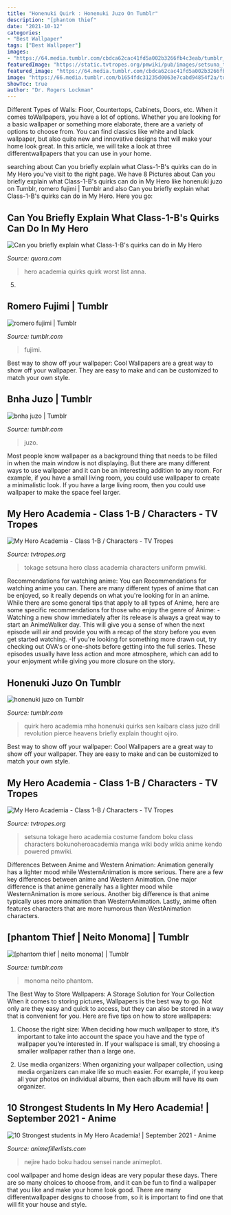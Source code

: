```yaml
---
title: "Honenuki Quirk : Honenuki Juzo On Tumblr"
description: "[phantom thief"
date: "2021-10-12"
categories:
- "Best Wallpaper"
tags: ["Best Wallpaper"]
images:
- "https://64.media.tumblr.com/cbdca62cac41fd5a002b3266fb4c3eab/tumblr_plq9onKKOr1tqr9hb_1280.jpg"
featuredImage: "https://static.tvtropes.org/pmwiki/pub/images/setsuna_tokage_hero_costume_close_up_0.png"
featured_image: "https://64.media.tumblr.com/cbdca62cac41fd5a002b3266fb4c3eab/tumblr_plq9onKKOr1tqr9hb_1280.jpg"
image: "https://66.media.tumblr.com/b1654fdc31235d0063e7cabd94854f2a/tumblr_pxajw0JXiR1x14mhho1_500.png"
ShowToc: true
author: "Dr. Rogers Lockman"
---
```



Different Types of Walls: Floor, Countertops, Cabinets, Doors, etc.
When it comes toWallpapers, you have a lot of options. Whether you are looking for a basic wallpaper or something more elaborate, there are a variety of options to choose from. You can find classics like white and black wallpaper, but also quite new and innovative designs that will make your home look great. In this article, we will take a look at three differentwallpapers that you can use in your home.

	

		
searching about Can you briefly explain what Class-1-B&#039;s quirks can do in My Hero you've visit to the right page. We have 8 Pictures about Can you briefly explain what Class-1-B&#039;s quirks can do in My Hero like honenuki juzo on Tumblr, romero fujimi | Tumblr and also Can you briefly explain what Class-1-B&#039;s quirks can do in My Hero. Here you go:
		
    
## Can You Briefly Explain What Class-1-B&#039;s Quirks Can Do In My Hero

<img loading=lazy src="https://qph.fs.quoracdn.net/main-qimg-d8e6cb4803769689185b057e4f037c0f" onerror="this.onerror=null;this.src='https://tse4.mm.bing.net/th?id=OIP.2ObLSAN2lokYWwV-TwN8DwHaEG&amp;pid=15.1';" alt="Can you briefly explain what Class-1-B&#039;s quirks can do in My Hero">

_Source: quora.com_

>hero academia quirks quirk worst list anna. 

	

5.

    
## Romero Fujimi | Tumblr

<img loading=lazy src="https://66.media.tumblr.com/b1654fdc31235d0063e7cabd94854f2a/tumblr_pxajw0JXiR1x14mhho1_500.png" onerror="this.onerror=null;this.src='https://tse4.mm.bing.net/th?id=OIP.ksIs2Ty5HCD59_L6rd8qhgAAAA&amp;pid=15.1';" alt="romero fujimi | Tumblr">

_Source: tumblr.com_

>fujimi. 

	

Best way to show off your wallpaper:
Cool Wallpapers are a great way to show off your wallpaper. They are easy to make and can be customized to match your own style.

    
## Bnha Juzo | Tumblr

<img loading=lazy src="https://66.media.tumblr.com/9dd3280a78c336ec08b6f7130efffb5d/tumblr_plz11r5AsK1so0lx1o1_500.png" onerror="this.onerror=null;this.src='https://tse3.mm.bing.net/th?id=OIP.-Zgpz3ZEtfhNeHHcm2bcTgHaKi&amp;pid=15.1';" alt="bnha juzo | Tumblr">

_Source: tumblr.com_

>juzo. 

	

Most people know wallpaper as a background thing that needs to be filled in when the main window is not displaying. But there are many different ways to use wallpaper and it can be an interesting addition to any room. For example, if you have a small living room, you could use wallpaper to create a minimalistic look. If you have a large living room, then you could use wallpaper to make the space feel larger.

    
## My Hero Academia - Class 1-B / Characters - TV Tropes

<img loading=lazy src="https://static.tvtropes.org/pmwiki/pub/images/setsuna_tokage_0.png" onerror="this.onerror=null;this.src='https://tse1.mm.bing.net/th?id=OIP.UdbvxtBd7tM6jzaZLaOeLAAAAA&amp;pid=15.1';" alt="My Hero Academia - Class 1-B / Characters - TV Tropes">

_Source: tvtropes.org_

>tokage setsuna hero class academia characters uniform pmwiki. 

	

Recommendations for watching anime: You can
Recommendations for watching anime you can. There are many different types of anime that can be enjoyed, so it really depends on what you're looking for in an anime. While there are some general tips that apply to all types of Anime, here are some specific recommendations for those who enjoy the genre of Anime: 
-Watching a new show immediately after its release is always a great way to start an AnimeWalker day. This will give you a sense of when the next episode will air and provide you with a recap of the story before you even get started watching. 
-If you're looking for something more drawn out, try checking out OVA's or one-shots before getting into the full series. These episodes usually have less action and more atmosphere, which can add to your enjoyment while giving you more closure on the story.

    
## Honenuki Juzo On Tumblr

<img loading=lazy src="https://66.media.tumblr.com/86beba24f884bd6ac5fc662be8e1f485/tumblr_ph7bxzEqFb1tyt78v_1280.jpg" onerror="this.onerror=null;this.src='https://tse1.mm.bing.net/th?id=OIP.IvRhXbo7vFAuj18bD-sRjQHaEc&amp;pid=15.1';" alt="honenuki juzo on Tumblr">

_Source: tumblr.com_

>quirk hero academia mha honenuki quirks sen kaibara class juzo drill revolution pierce heavens briefly explain thought ojiro. 

	

Best way to show off your wallpaper:
Cool Wallpapers are a great way to show off your wallpaper. They are easy to make and can be customized to match your own style.

    
## My Hero Academia - Class 1-B / Characters - TV Tropes

<img loading=lazy src="https://static.tvtropes.org/pmwiki/pub/images/setsuna_tokage_hero_costume_close_up_0.png" onerror="this.onerror=null;this.src='https://tse1.mm.bing.net/th?id=OIP.nuNe_blGUurwAYjgBp6dAQAAAA&amp;pid=15.1';" alt="My Hero Academia - Class 1-B / Characters - TV Tropes">

_Source: tvtropes.org_

>setsuna tokage hero academia costume fandom boku class characters bokunoheroacademia manga wiki body wikia anime kendo powered pmwiki. 

	

Differences Between Anime and Western Animation: Animation generally has a lighter mood while WesternAnimation is more serious.
There are a few key differences between anime and Western Animation. One major difference is that anime generally has a lighter mood while WesternAnimation is more serious. Another big difference is that anime typically uses more animation than WesternAnimation. Lastly, anime often features characters that are more humorous than WestAnimation characters.

    
## [phantom Thief | Neito Monoma] | Tumblr

<img loading=lazy src="https://64.media.tumblr.com/cbdca62cac41fd5a002b3266fb4c3eab/tumblr_plq9onKKOr1tqr9hb_1280.jpg" onerror="this.onerror=null;this.src='https://tse3.mm.bing.net/th?id=OIP.0qzr1QI3FxgWVw4INoQTkgHaLI&amp;pid=15.1';" alt="[phantom thief | neito monoma] | Tumblr">

_Source: tumblr.com_

>monoma neito phantom. 

	

The Best Way to Store Wallpapers: A Storage Solution for Your Collection
When it comes to storing pictures, Wallpapers is the best way to go. Not only are they easy and quick to access, but they can also be stored in a way that is convenient for you. Here are five tips on how to store wallpapers:
1) Choose the right size: When deciding how much wallpaper to store, it’s important to take into account the space you have and the type of wallpaper you’re interested in. If your wallspace is small, try choosing a smaller wallpaper rather than a large one.

2) Use media organizers: When organizing your wallpaper collection, using media organizers can make life so much easier. For example, if you keep all your photos on individual albums, then each album will have its own organizer.

    
## 10 Strongest Students In My Hero Academia! | September 2021 - Anime

<img loading=lazy src="https://animefillerlists.com/wp-content/uploads/2021/07/Nejire-Hado-536x420.jpg" onerror="this.onerror=null;this.src='https://tse2.mm.bing.net/th?id=OIP.Lo4VMv9Lk9McXoz92XsyNQHaFz&amp;pid=15.1';" alt="10 Strongest students in My Hero Academia! | September 2021 - Anime">

_Source: animefillerlists.com_

>nejire hado boku hadou sensei nande animeplot. 

	

cool wallpaper and home design ideas are very popular these days. There are so many choices to choose from, and it can be fun to find a wallpaper that you like and make your home look good. There are many differentwallpaper designs to choose from, so it is important to find one that will fit your house and style.

